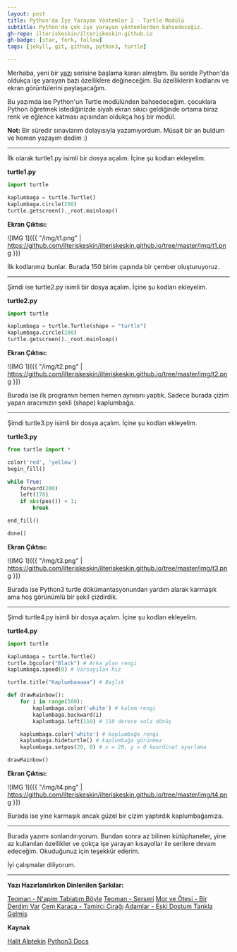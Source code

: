 ```yaml
---
layout: post
title: Python'da İşe Yarayan Yöntemler 2 - Turtle Modülü
subtitle: Python'da çok işe yarayan yöntemlerden bahsedeceğiz.
gh-repo: ilteriskeskin/ilteriskeskin.github.io
gh-badge: [star, fork, follow]
tags: [jekyll, git, github, python3, turtle]

---
```


Merhaba, yeni bir [yazı](2018-10-28-pythonserisi1.md) serisine başlama kararı almıştım. Bu seride Python'da oldukça
işe yarayan bazı özelliklere değineceğim. Bu özelliklerin kodlarını ve ekran görüntülerini paylaşacağım.

Bu yazımda ise Python'un Turtle modülünden bahsedeceğim. çocuklara Python öğretmek istediğinizde siyah 
ekran sıkıcı geldiğinde ortama biraz renk ve eğlence katması açısından oldukça hoş bir modül.

**Not:**
Bir süredir sınavlarım dolayısıyla yazamıyordum. Müsait bir an buldum ve hemen yazayım dedim :)

---------------------------------------

İlk olarak turtle1.py isimli bir dosya açalım. İçine şu kodları ekleyelim.

**turtle1.py**

```Python
import turtle

kaplumbaga = turtle.Turtle()
kaplumbaga.circle(200)
turtle.getscreen()._root.mainloop()

```

**Ekran Çıktısı:**

![IMG 1]({{ "/img/t1.png" | https://github.com/ilteriskeskin/ilteriskeskin.github.io/tree/master/img/t1.png }})

İlk kodlarımız bunlar. Burada 150 birim çapında bir çember oluşturuyoruz.

-------------------------------------------------

Şimdi ise turtle2.py isimli bir dosya açalım. İçine şu kodları ekleyelim.

**turtle2.py**

```Python
import turtle

kaplumbaga = turtle.Turtle(shape = "turtle")
kaplumbaga.circle(200)
turtle.getscreen()._root.mainloop()

```

**Ekran Çıktısı:**

![IMG 1]({{ "/img/t2.png" | https://github.com/ilteriskeskin/ilteriskeskin.github.io/tree/master/img/t2.png }})

Burada ise ilk programın hemen hemen aynısını yaptık. Sadece burada çizim yapan aracımızın şekli (shape) 
kaplumbağa.

-------------------------------------------------

Şimdi turtle3.py isimli bir dosya açalım. İçine şu kodları ekleyelim.

**turtle3.py**

```Python
from turtle import *

color('red', 'yellow')
begin_fill()

while True:
    forward(200)
    left(170)
    if abs(pos()) < 1:
        break

end_fill()

done()

```

**Ekran Çıktısı:**

![IMG 1]({{ "/img/t3.png" | https://github.com/ilteriskeskin/ilteriskeskin.github.io/tree/master/img/t3.png }})

Burada ise Python3 turtle dökümantasyonundan yardım alarak karmaşık ama hoş görünümlü bir şekil çizdirdik.

--------------------------------------

Şimdi turtle4.py isimli bir dosya açalım. İçine şu kodları ekleyelim.

**turtle4.py**

```Python
import turtle

kaplumbaga = turtle.Turtle()
turtle.bgcolor("Black") # Arka plan rengi
kaplumbaga.speed(0) # Varsayılan hız

turtle.title("Kaplumbaaaaa") # Başlık

def drawRainbow():
    for i in range(500):
        kaplumbaga.color('white') # kalem rengi
        kaplumbaga.backward(i)
        kaplumbaga.left(110) # 110 derece sola dönüş

    kaplumbaga.color('white') # kaplumbağa rengi
    kaplumbaga.hideturtle() # kaplumbağa görünmez
    kaplumbaga.setpos(20, 0) # x = 20, y = 0 koordinat ayarlama

drawRainbow()

```

**Ekran Çıktısı:**

![IMG 1]({{ "/img/t4.png" | https://github.com/ilteriskeskin/ilteriskeskin.github.io/tree/master/img/t4.png }})

Burada ise yine karmaşık ancak güzel bir çizim yaptırdık kaplumbağamıza.

--------------------------------------

Burada yazımı sonlandırıyorum. Bundan sonra az bilinen kütüphaneler, yine az kullanılan özellikler ve çokça 
işe yarayan kısayollar ile serilere devam edeceğim. Okuduğunuz için teşekkür ederim. 

İyi çalışmalar diliyorum.

--------------------------------------

**Yazı Hazırlanılırken Dinlenilen Şarkılar:**

[Teoman - N'apim Tabiatım Böyle](https://www.youtube.com/watch?v=Sdw7eaCSzhg)
[Teoman - Serseri](https://www.youtube.com/watch?v=qsqeRdgySiI)
[Mor ve Ötesi - Bir Derdim Var](https://www.youtube.com/watch?v=7RW8n4iXZbA)
[Cem Karaca - Tamirci Çırağı](https://www.youtube.com/watch?v=9KkAtcPku2k)
[Adamlar - Eski Dostum Tankla Gelmiş](https://www.youtube.com/watch?v=PC78PmiYob0)

**Kaynak**

[Halit Alptekin](http://www.halitalptekin.com/python-turtle-modulu.html)
[Python3 Docs](https://docs.python.org/3/library/turtle.html)
